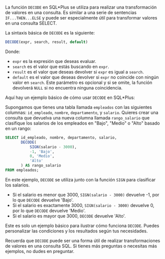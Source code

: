 La función `DECODE` en SQL*Plus se utiliza para realizar una transformación de valores en una consulta. Es similar a una serie de sentencias `IF...THEN...ELSE` y puede ser especialmente útil para transformar valores en una consulta SELECT. 

La sintaxis básica de `DECODE` es la siguiente:

```sql
DECODE(expr, search, result, default)
```

Donde:
- `expr` es la expresión que deseas evaluar.
- `search` es el valor que estás buscando en `expr`.
- `result` es el valor que deseas devolver si `expr` es igual a `search`.
- `default` es el valor que deseas devolver si `expr` no coincide con ningún valor en `search`. Este parámetro es opcional y si se omite, la función devolverá `NULL` si no encuentra ninguna coincidencia.

Aquí hay un ejemplo básico de cómo usar `DECODE` en SQL*Plus:

Supongamos que tienes una tabla llamada `empleados` con las siguientes columnas: `id_empleado`, `nombre`, `departamento`, y `salario`. Quieres crear una consulta que devuelva una nueva columna llamada `rango_salario` que clasifique los salarios de los empleados en "Bajo", "Medio" o "Alto" basado en un rango:

```sql
SELECT id_empleado, nombre, departamento, salario,
       DECODE(
           SIGN(salario - 3000),
           -1, 'Bajo',
           0, 'Medio',
           'Alto'
       ) AS rango_salario
FROM empleados;
```

En este ejemplo, `DECODE` se utiliza junto con la función `SIGN` para clasificar los salarios. 
- Si el salario es menor que 3000, `SIGN(salario - 3000)` devuelve -1, por lo que `DECODE` devuelve 'Bajo'.
- Si el salario es exactamente 3000, `SIGN(salario - 3000)` devuelve 0, por lo que `DECODE` devuelve 'Medio'.
- Si el salario es mayor que 3000, `DECODE` devuelve 'Alto'.

Este es solo un ejemplo básico para ilustrar cómo funciona `DECODE`. Puedes personalizar las condiciones y los resultados según tus necesidades.

Recuerda que `DECODE` puede ser una forma útil de realizar transformaciones de valores en una consulta SQL. Si tienes más preguntas o necesitas más ejemplos, no dudes en preguntar.